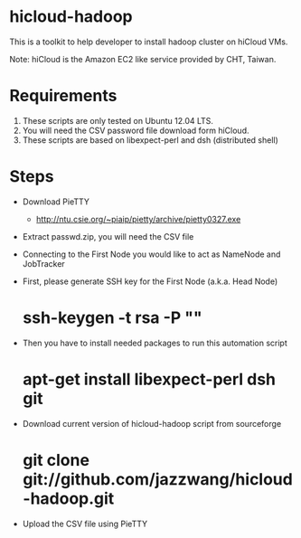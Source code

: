 hicloud-hadoop
==============

This is a toolkit to help developer to install hadoop cluster on hiCloud VMs.

Note: hiCloud is the Amazon EC2 like service provided by CHT, Taiwan.

Requirements
==============

1. These scripts are only tested on Ubuntu 12.04 LTS.
2. You will need the CSV password file download form hiCloud.
3. These scripts are based on libexpect-perl and dsh (distributed shell)

Steps
==============

 * Download PieTTY
   * http://ntu.csie.org/~piaip/pietty/archive/pietty0327.exe
 * Extract passwd.zip, you will need the CSV file
 * Connecting to the First Node you would like to act as NameNode and JobTracker
 * First, please generate SSH key for the First Node (a.k.a. Head Node)

    # ssh-keygen -t rsa -P ""

 * Then you have to install needed packages to run this automation script

    # apt-get install libexpect-perl dsh git

 * Download current version of hicloud-hadoop script from sourceforge

    # git clone git://github.com/jazzwang/hicloud-hadoop.git

 * Upload the CSV file using PieTTY

